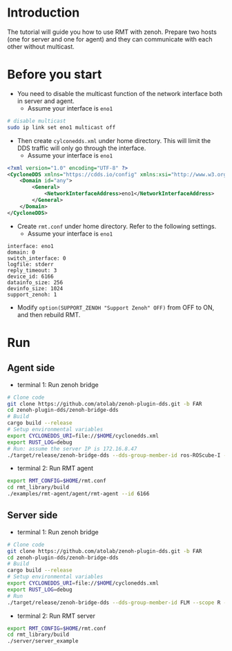 # Introduction

The tutorial will guide you how to use RMT with zenoh.
Prepare two hosts (one for server and one for agent) and they can communicate with each other without multicast.

# Before you start

* You need to disable the multicast function of the network interface both in server and agent.
  - Assume your interface is `eno1`

```bash
# disable multicast
sudo ip link set eno1 multicast off
```

* Then create `cylconedds.xml` under home directory. This will limit the DDS traffic will only go through the interface.
  - Assume your interface is `eno1`

```xml
<?xml version="1.0" encoding="UTF-8" ?>
<CycloneDDS xmlns="https://cdds.io/config" xmlns:xsi="http://www.w3.org/2001/XMLSchema-instance" xsi:schemaLocation="https://cdds.io/config https://raw.githubusercontent.com/eclipse-cyclonedds/cyclonedds/master/etc/cyclonedds.xsd">
    <Domain id="any">
        <General>
            <NetworkInterfaceAddress>eno1</NetworkInterfaceAddress>
        </General>
    </Domain>
</CycloneDDS>
```

* Create `rmt.conf` under home directory. Refer to the following settings.
  - Assume your interface is `eno1`

```
interface: eno1
domain: 0
switch_interface: 0
logfile: stderr
reply_timeout: 3
device_id: 6166
datainfo_size: 256
devinfo_size: 1024
support_zenoh: 1
```

* Modify `option(SUPPORT_ZENOH "Support Zenoh" OFF)` from OFF to ON, and then rebuild RMT.

# Run

## Agent side

* terminal 1: Run zenoh bridge

```bash
# Clone code
git clone https://github.com/atolab/zenoh-plugin-dds.git -b FAR
cd zenoh-plugin-dds/zenoh-bridge-dds
# Build
cargo build --release
# Setup environmental variables
export CYCLONEDDS_URI=file://$HOME/cyclonedds.xml
export RUST_LOG=debug
# Run: assume the server IP is 172.16.8.47
./target/release/zenoh-bridge-dds --dds-group-member-id ros-ROScube-I --scope R --dds-group-lease 10 -m peer -e tcp/172.16.8.47:7447 -d 0 --rest-plugin
```

* terminal 2: Run RMT agent

```bash
export RMT_CONFIG=$HOME/rmt.conf
cd rmt_library/build
./examples/rmt-agent/agent/rmt-agent --id 6166
```

## Server side

* terminal 1: Run zenoh bridge

```bash
# Clone code
git clone https://github.com/atolab/zenoh-plugin-dds.git -b FAR
cd zenoh-plugin-dds/zenoh-bridge-dds
# Build
cargo build --release
# Setup environmental variables
export CYCLONEDDS_URI=file://$HOME/cyclonedds.xml
export RUST_LOG=debug
# Run
./target/release/zenoh-bridge-dds --dds-group-member-id FLM --scope R --dds-group-lease 10 -m peer -l tcp/0.0.0.0:7447 -d 0 --rest-plugin
```

* terminal 2: Run RMT server

```bash
export RMT_CONFIG=$HOME/rmt.conf
cd rmt_library/build
./server/server_example
```
